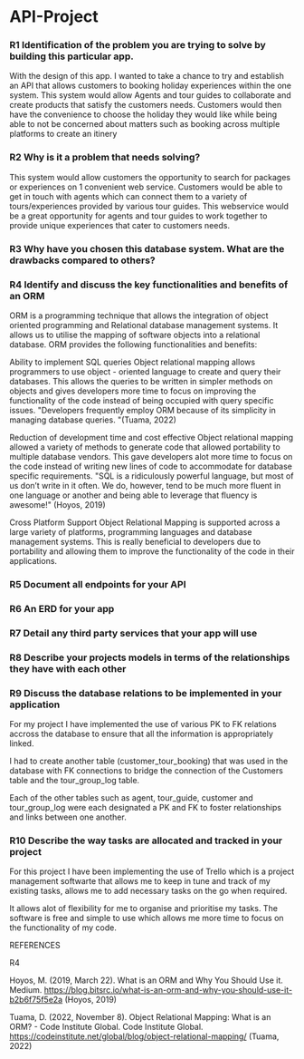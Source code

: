 # API-Project

### R1	Identification of the problem you are trying to solve by building this particular app.

With the design of this app. I wanted to take a chance to try and establish an API that allows customers to booking holiday experiences within the one system. This system would allow Agents and tour guides to collaborate and create products that satisfy the customers needs. Customers would then have the convenience to choose the holiday they would like while being able to not be concerned about matters such as booking across multiple platforms to create an itinery 


### R2	Why is it a problem that needs solving?

This system would allow customers the opportunity to search for packages or experiences on 1 convenient web service.
Customers would be able to get in touch with agents which can connect them to a variety of tours/experiences provided by various tour guides. This webservice would be a great opportunity for agents and tour guides to work together to provide unique experiences that cater to customers needs. 

### R3	Why have you chosen this database system. What are the drawbacks compared to others?

### R4	Identify and discuss the key functionalities and benefits of an ORM

ORM is a programming technique that allows the integration of object oriented programming and Relational database management systems. It allows us to utilise the mapping of software objects into a relational database. ORM provides the following functionalities and benefits:

Ability to implement SQL queries
Object relational mapping allows programmers to use object - oriented language to create and query their databases. This allows the queries to be written in simpler methods on objects and gives developers more time to focus on improving the functionality of the code instead of being occupied with query specific issues. "Developers frequently employ ORM because of its simplicity in managing database queries. "(Tuama, 2022)

Reduction of development time and cost effective
Object relational mapping allowed a variety of methods to generate code that allowed portability to multiple database vendors. This gave developers alot more time to focus on the code instead of writing new lines of code to accommodate for database specific requirements. "SQL is a ridiculously powerful language, but most of us don’t write in it often. We do, however, tend to be much more fluent in one language or another and being able to leverage that fluency is awesome!" (Hoyos, 2019)

Cross Platform Support
Object Relational Mapping is supported across a large variety of platforms, programming languages and database management systems. This is really beneficial to developers due to portability and allowing them to improve the functionality of the code in their applications.

### R5	Document all endpoints for your API
### R6	An ERD for your app
### R7	Detail any third party services that your app will use
### R8	Describe your projects models in terms of the relationships they have with each other
### R9	Discuss the database relations to be implemented in your application

For my project I have implemented the use of various PK to FK relations accross the database to ensure that all the information is appropriately linked. 

I had to create another table (customer_tour_booking) that was used in the database with FK connections to bridge the connection of the Customers table and the tour_group_log table.

Each of the other tables such as agent, tour_guide, customer and tour_group_log were each designated a PK and FK to foster relationships and links between one another.

### R10	Describe the way tasks are allocated and tracked in your project

For this project I have been implementing the use of Trello which is a project management softwarte that allows me to keep in tune and track of my existing tasks, allows me to add necessary tasks on the go when required. 

It allows alot of flexibility for me to organise and prioritise my tasks. The software is free and simple to use which allows me more time to focus on the functionality of my code. 

REFERENCES

R4

Hoyos, M. (2019, March 22). What is an ORM and Why You Should Use it. Medium. https://blog.bitsrc.io/what-is-an-orm-and-why-you-should-use-it-b2b6f75f5e2a
(Hoyos, 2019)

Tuama, D. (2022, November 8). Object Relational Mapping: What is an ORM? - Code Institute Global. Code Institute Global. https://codeinstitute.net/global/blog/object-relational-mapping/
(Tuama, 2022)